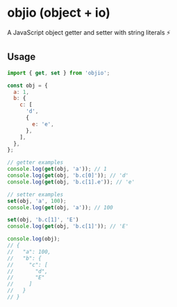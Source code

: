 # objio (object + io)

A JavaScript object getter and setter with string literals ⚡

## Usage

```js
import { get, set } from 'objio';

const obj = {
  a: 1,
  b: {
    c: [
      'd',
      {
        e: 'e',
      },
    ],
  },
};

// getter examples
console.log(get(obj, 'a')); // 1
console.log(get(obj, 'b.c[0]')); // 'd'
console.log(get(obj, 'b.c[1].e')); // 'e'

// setter examples
set(obj, 'a', 100);
console.log(get(obj, 'a')); // 100

set(obj, 'b.c[1]', 'E')
console.log(get(obj, 'b.c[1]')); // 'E'

console.log(obj);
// {
//   "a": 100,
//   "b": {
//     "c": [
//       "d",
//       "E"
//     ]
//   }
// }
```
